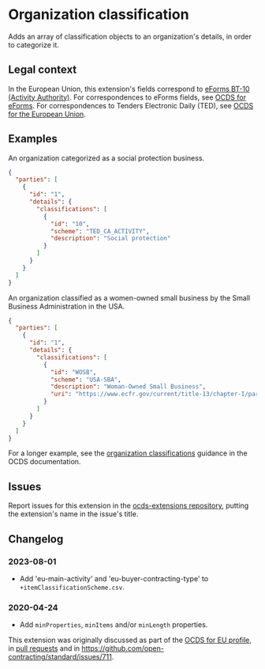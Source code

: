 # Organization classification

Adds an array of classification objects to an organization's details, in order to categorize it.

## Legal context

In the European Union, this extension's fields correspond to [eForms BT-10 (Activity Authority)](https://docs.ted.europa.eu/eforms/latest/reference/business-terms/). For correspondences to eForms fields, see [OCDS for eForms](https://standard.open-contracting.org/profiles/eforms/latest/en/). For correspondences to Tenders Electronic Daily (TED), see [OCDS for the European Union](https://standard.open-contracting.org/profiles/eu/latest/en/).

## Examples

An organization categorized as a social protection business.

```json
{
  "parties": [
    {
      "id": "1",
      "details": {
        "classifications": [
          {
            "id": "10",
            "scheme": "TED_CA_ACTIVITY",
            "description": "Social protection"
          }
        ]
      }
    }
  ]
}
```

An organization classified as a women-owned small business by the Small Business Administration in the USA.

```json
{
  "parties": [
    {
      "id": "1",
      "details": {
        "classifications": [
          {
            "id": "WOSB",
            "scheme": "USA-SBA",
            "description": "Woman-Owned Small Business",
            "uri": "https://www.ecfr.gov/current/title-13/chapter-I/part-127/subpart-B"
          }
        ]
      }
    }
  ]
}
```

For a longer example, see the [organization classifications](https://standard.open-contracting.org/latest/en/guidance/map/organization_classifications/#example-2-2-disclosing-data-using-a-local-scheme) guidance in the OCDS documentation.

## Issues

Report issues for this extension in the [ocds-extensions repository](https://github.com/open-contracting/ocds-extensions/issues), putting the extension's name in the issue's title.

## Changelog

### 2023-08-01

* Add 'eu-main-activity' and 'eu-buyer-contracting-type' to `+itemClassificationScheme.csv`.

### 2020-04-24

* Add `minProperties`, `minItems` and/or `minLength` properties.

This extension was originally discussed as part of the [OCDS for EU profile](https://github.com/open-contracting-extensions/european-union/issues), in [pull requests](https://github.com/open-contracting-extensions/ocds_organizationClassification_extension/pulls?q=is%3Apr+is%3Aclosed) and in <https://github.com/open-contracting/standard/issues/711>.
